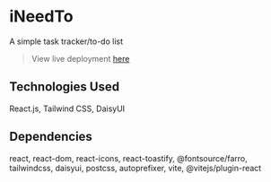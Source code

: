 # iNeedTo
A simple task tracker/to-do list

> View live deployment [here](https://ineedto.pages.dev)

## Technologies Used
React.js, Tailwind CSS, DaisyUI

## Dependencies
react, react-dom, react-icons, react-toastify, @fontsource/farro, tailwindcss, daisyui, postcss, autoprefixer, vite, @vitejs/plugin-react
